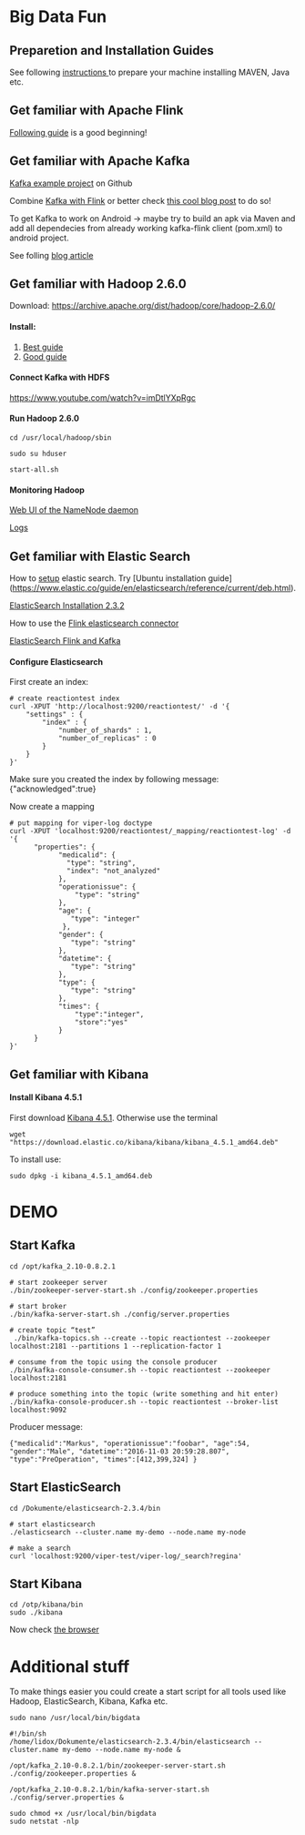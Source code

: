 # Big Data Fun

## Preparetion and Installation Guides
See following [instructions ](https://gist.github.com/lidox/ae71fe107792534cc13cd887175dede4) to prepare your machine installing MAVEN, Java etc.

## Get familiar with Apache Flink

[Following guide](http://dataartisans.github.io/flink-training/) is a good beginning!

## Get familiar with Apache Kafka

[Kafka example project](https://github.com/dataArtisans/kafka-example) on Github

Combine [Kafka with Flink](http://data-artisans.com/kafka-flink-a-practical-how-to) or better check [this cool blog post](https://www.javacodegeeks.com/2016/10/getting-started-apache-flink-kafka.html) to do so!

To get Kafka to work on Android -> maybe try to build an apk via Maven 
and add all dependecies from already working kafka-flink client (pom.xml) to android project.

See folling [blog article](http://www.vogella.com/tutorials/AndroidBuildMaven/article.html)


## Get familiar with Hadoop 2.6.0
Download:
https://archive.apache.org/dist/hadoop/core/hadoop-2.6.0/

#### Install:
1. [Best guide](http://www.bogotobogo.com/Hadoop/BigData_hadoop_Install_on_ubuntu_single_node_cluster.php)
2. [Good guide](http://pingax.com/install-hadoop2-6-0-on-ubuntu)

#### Connect Kafka with HDFS
https://www.youtube.com/watch?v=imDtlYXpRgc

#### Run Hadoop 2.6.0
```
cd /usr/local/hadoop/sbin

sudo su hduser

start-all.sh
```

#### Monitoring Hadoop
[Web UI of the NameNode daemon](http://localhost:50070)

[Logs](http://localhost:50070/logs/)

## Get familiar with Elastic Search 
How to [setup](https://www.elastic.co/guide/en/elasticsearch/reference/current/setup.html) elastic search. Try [Ubuntu installation guide] (https://www.elastic.co/guide/en/elasticsearch/reference/current/deb.html). 

[ElasticSearch Installation 2.3.2](https://www.elastic.co/guide/en/elasticsearch/reference/2.3/_installation.html)

How to use the [Flink elasticsearch connector](https://ci.apache.org/projects/flink/flink-docs-master/dev/connectors/elasticsearch.html)

[ElasticSearch Flink and Kafka](https://github.com/keiraqz/KafkaFlinkElastic)

#### Configure Elasticsearch
First create an index:
```
# create reactiontest index
curl -XPUT 'http://localhost:9200/reactiontest/' -d '{
    "settings" : {
        "index" : {
            "number_of_shards" : 1, 
            "number_of_replicas" : 0
        }
    }
}'
```
Make sure you created the index by following message: {"acknowledged":true}

Now create a mapping
```
# put mapping for viper-log doctype
curl -XPUT 'localhost:9200/reactiontest/_mapping/reactiontest-log' -d '{
      "properties": {
            "medicalid": {
              "type": "string",
              "index": "not_analyzed"
            },
            "operationissue": {
                "type": "string"
            },
            "age": {
               "type": "integer"
             },
            "gender": {
               "type": "string"
            },
            "datetime": {
               "type": "string"
            },
            "type": {
               "type": "string"
            },
            "times": {
                "type":"integer",
                "store":"yes"
            }
      }
}'
```

## Get familiar with Kibana

#### Install Kibana 4.5.1
First download [Kibana 4.5.1](https://www.elastic.co/downloads/past-releases/kibana-4-5-1). 
Otherwise use the terminal
```
wget "https://download.elastic.co/kibana/kibana/kibana_4.5.1_amd64.deb"
```
To install use:
```
sudo dpkg -i kibana_4.5.1_amd64.deb
```
# DEMO

## Start Kafka
```
cd /opt/kafka_2.10-0.8.2.1

# start zookeeper server
./bin/zookeeper-server-start.sh ./config/zookeeper.properties

# start broker
./bin/kafka-server-start.sh ./config/server.properties 

# create topic “test”
 ./bin/kafka-topics.sh --create --topic reactiontest --zookeeper localhost:2181 --partitions 1 --replication-factor 1

# consume from the topic using the console producer
./bin/kafka-console-consumer.sh --topic reactiontest --zookeeper localhost:2181

# produce something into the topic (write something and hit enter)
./bin/kafka-console-producer.sh --topic reactiontest --broker-list localhost:9092
```
Producer message:
```
{"medicalid":"Markus", "operationissue":"foobar", "age":54, "gender":"Male", "datetime":"2016-11-03 20:59:28.807", "type":"PreOperation", "times":[412,399,324] }
```
## Start ElasticSearch
```
cd /Dokumente/elasticsearch-2.3.4/bin

# start elasticsearch
./elasticsearch --cluster.name my-demo --node.name my-node

# make a search
curl 'localhost:9200/viper-test/viper-log/_search?regina'

```
## Start Kibana
```
cd /otp/kibana/bin
sudo ./kibana
```
Now check [the browser](http://localhost:5601)

# Additional stuff
To make things easier you could create a start script for
all tools used like Hadoop, ElasticSearch, Kibana, Kafka etc.
```
sudo nano /usr/local/bin/bigdata

#!/bin/sh
/home/lidox/Dokumente/elasticsearch-2.3.4/bin/elasticsearch --cluster.name my-demo --node.name my-node &

/opt/kafka_2.10-0.8.2.1/bin/zookeeper-server-start.sh ./config/zookeeper.properties &

/opt/kafka_2.10-0.8.2.1/bin/kafka-server-start.sh ./config/server.properties &

sudo chmod +x /usr/local/bin/bigdata
sudo netstat -nlp

```
